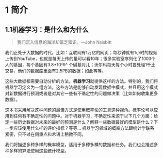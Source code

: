 # 1 简介

## 1.1机器学习：是什么和为什么

> 我们沉入信息的海洋却匮乏知识。—John Naisbitt

​	我们正处于大数据的时代。比如：互联网有1万亿的网页；每秒钟就有1小时的视频上传到YouTube，也就是每天上传的量可以看10年；很多实验室序列化了1000个人的基因，每个基因有3.8*10^9^ 个碱基对儿；沃尔玛每天每个小时要处理1千比交易，他们的数据库里面有2.5PB的数据；如此等等。

​	这些大数据都需要自动分析的方法，**机器学习**就提供这样的方法。特别的，我们将机器学习定义为一组方法，这些方法是能够自动发现数据中模式，并且用这个模式对新数据进行预测或者是对其它一些有不确定性的问题做决策（比如如何收集更多数据）。

​	这本书采用解决这种问题的最佳方式是使用概率论的工具这种视角。概率论可以应用到任何有不确定性的问题中。对于机器学习，不确定性来源于以下几个方面：给定一些历史数据对未来的最好的预测是什么？解释一些数据最好的模型是什么？下一步应该使用什么样的评价指标？等等... 机器学习领域的概率方法跟统计学联系紧密，只不过在侧重点和术语上稍微不同。

​	我们将描述多种多样的概率模型，适用于多种多样的数据和任务。我们也会描述多种多样的算法使用这些统计模型。

​	

 

